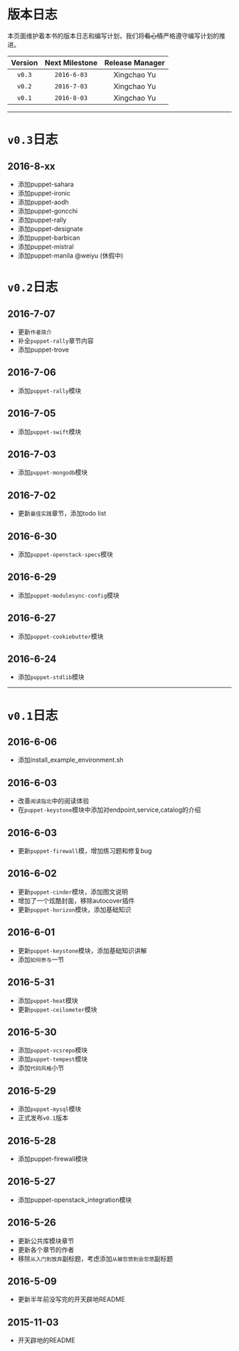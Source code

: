 # 版本日志

本页面维护着本书的版本日志和编写计划，我们将~~看心情~~严格遵守编写计划的推进。

|Version|Next Milestone|Release Manager| 
|:---:|:---:|:---:|
|`v0.3`| `2016-6-03`| Xingchao Yu  |
|`v0.2`| `2016-7-03`| Xingchao Yu  |
|`v0.1`| `2016-8-03`| Xingchao Yu  |


---
# `v0.3`日志
## 2016-8-xx
  - 添加puppet-sahara
  - 添加puppet-ironic
  - 添加puppet-aodh
  - 添加puppet-goncchi
  - 添加puppet-rally
  - 添加puppet-designate
  - 添加puppet-barbican
  - 添加puppet-mistral
  - 添加puppet-manila @weiyu (休假中)

# `v0.2`日志
## 2016-7-07
   - 更新`作者简介`
   - 补全`puppet-rally`章节内容
   - 添加puppet-trove

## 2016-7-06
  - 添加`puppet-rally`模块

## 2016-7-05
  - 添加`puppet-swift`模块

## 2016-7-03
  - 添加`puppet-mongodb`模块

## 2016-7-02
  - 更新`最佳实践`章节，添加todo list

## 2016-6-30
  - 添加`puppet-openstack-specs`模块

## 2016-6-29
  - 添加`puppet-modulesync-config`模块

## 2016-6-27
  - 添加`puppet-cookiebutter`模块

## 2016-6-24
  - 添加`puppet-stdlib`模块

---
# `v0.1`日志

## 2016-6-06
  - 添加install_example_environment.sh

## 2016-6-03
  - 改善`阅读指北`中的阅读体验
  - 在`puppet-keystone`模块中添加对endpoint,service,catalog的介绍

## 2016-6-03
  - 更新`puppet-firewall`模，增加练习题和修复bug

## 2016-6-02
  - 更新`puppet-cinder`模块，添加图文说明
  - 增加了一个炫酷封面，移除autocover插件
  - 更新`puppet-horizon`模块，添加基础知识

## 2016-6-01
  - 更新`puppet-keystone`模块，添加基础知识讲解
  - 添加`如何参与`一节
 
## 2016-5-31
  - 添加`puppet-heat`模块
  - 更新`puppet-ceilometer`模块

## 2016-5-30
  - 添加`puppet-vcsrepo`模块
  - 添加`puppet-tempest`模块
  - 添加`代码风格`小节

## 2016-5-29
  - 添加`puppet-mysql`模块
  - 正式发布`v0.1`版本

## 2016-5-28
  - 添加puppet-firewall模块

## 2016-5-27
  - 添加puppet-openstack_integration模块

## 2016-5-26 
  - 更新公共库模块章节
  - 更新各个章节的作者
  - 移除`从入门到放弃`副标题，考虑添加`从被忽悠到会忽悠`副标题

## 2016-5-09
  - 更新半年前没写完的开天辟地README

## 2015-11-03
  - 开天辟地的README
